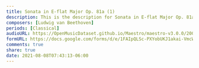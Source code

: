 ```yaml
---
title: Sonata in E-flat Major Op. 81a (1)
description: This is the description for Sonata in E-flat Major Op. 81a by Ludwig van Beethoven
composers: [Ludwig van Beethoven]
periods: [Classical]
audioURL: https://OpenMusicDataset.github.io/Maestro/maestro-v3.0.0/2009/MIDI-Unprocessed_20_R1_2009_01-05_ORIG_MID--AUDIO_20_R1_2009_20_R1_2009_01_WAV.midi
formURL: https://docs.google.com/forms/d/e/1FAIpQLSc-PXYobUKJ1akai-VmcWgyt32wBI2RYs4oHmotP4RY4rIV5w/viewform
comments: true
share: true
date: 2021-08-08T07:43:13-06:00
---
```

